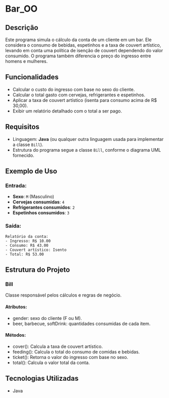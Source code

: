 # Bar_OO

## Descrição
Este programa simula o cálculo da conta de um cliente em um bar. Ele considera o consumo de bebidas, espetinhos e a taxa de couvert artístico, levando em conta uma política de isenção de couvert dependendo do valor consumido. O programa também diferencia o preço do ingresso entre homens e mulheres.

## Funcionalidades
- Calcular o custo do ingresso com base no sexo do cliente.
- Calcular o total gasto com cervejas, refrigerantes e espetinhos.
- Aplicar a taxa de couvert artístico (isenta para consumo acima de R$ 30,00).
- Exibir um relatório detalhado com o total a ser pago.

## Requisitos
- Linguagem: **Java** (ou qualquer outra linguagem usada para implementar a classe `Bill`).
- Estrutura do programa segue a classe `Bill`, conforme o diagrama UML fornecido.

## Exemplo de Uso

### Entrada:
- **Sexo**: `M` (Masculino)  
- **Cervejas consumidas**: `4`  
- **Refrigerantes consumidos**: `2`  
- **Espetinhos consumidos**: `3`  

### Saída:
```text
Relatório da conta:
- Ingresso: R$ 10.00
- Consumo: R$ 43.00
- Couvert artístico: Isento
- Total: R$ 53.00
```

## Estrutura do Projeto

### Bill
Classe responsável pelos cálculos e regras de negócio.

#### Atributos:
- gender: sexo do cliente (F ou M).
- beer, barbecue, softDrink: quantidades consumidas de cada item.

#### Métodos:
- cover(): Calcula a taxa de couvert artístico.
- feeding(): Calcula o total do consumo de comidas e bebidas.
- ticket(): Retorna o valor do ingresso com base no sexo.
- total(): Calcula o valor total da conta.

## Tecnologias Utilizadas
- Java
